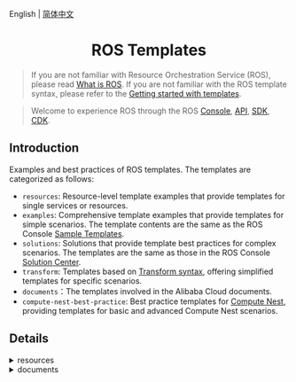 English | [简体中文](./README-CN.md)
<h1 align="center">ROS Templates</h1>

> If you are not familiar with Resource Orchestration Service (ROS), please read [What is ROS](https://www.alibabacloud.com/help/resource-orchestration-service/latest/what-is-ros). If you are not familiar with the ROS template syntax, please refer to the [Getting started with templates](https://www.alibabacloud.com/help/resource-orchestration-service/latest/get-started-with-templates).

> Welcome to experience ROS through the ROS [Console](https://ros-intl.console.aliyun.com/cn-beijing/stacks/create), [API](https://api.alibabacloud.com/product/ROS), [SDK](https://api.alibabacloud.com/api-tools/sdk/ROS), [CDK](https://www.alibabacloud.com/help/resource-orchestration-service/latest/ros-cdk-overview).

## Introduction
Examples and best practices of ROS templates. The templates are categorized as follows:

- `resources`: Resource-level template examples that provide templates for single services or resources.
- `examples`: Comprehensive template examples that provide templates for simple scenarios. The template contents are the same as the ROS Console [Sample Templates](https://ros.console.aliyun.com/cn-beijing/samples).
- `solutions`: Solutions that provide template best practices for complex scenarios. The templates are the same as those in the ROS Console [Solution Center](https://ros.console.aliyun.com/cn-beijing/solutions).
- `transform`: Templates based on [Transform syntax](https://www.alibabacloud.com/help/resource-orchestration-service/latest/template-syntax-transform), offering simplified templates for specific scenarios.
- `documents`：The templates involved in the Alibaba Cloud documents.
- `compute-nest-best-practice`: Best practice templates for [Compute Nest](https://www.alibabacloud.com/help/computing-nest), providing templates for basic and advanced Compute Nest scenarios.


## Details
<details>
  <summary>resources</summary>

| Template                                                                                     | Description                                                                                                                                    |
| -------------------------------------------------------------------------------------------- | ---------------------------------------------------------------------------------------------------------------------------------------------- |
| [acm/configuration.yml](./resources/acm/configuration.yml)                                   | ACM Namespace/Configuration resource example                                                                                                   |
| [actiontrail/trail-logging.yml](./resources/actiontrail/trail-logging.yml)                   | ACTIONTRAIL Trail/TrailLogging resource example                                                                                                |
| [apigateway/api.yml](./resources/apigateway/api.yml)                                         | ApiGateway Api/Group/App/Deployment/Authorization/Signature/SignatureBinding/TrafficControl/TrafficControlBinding/ resource example            |
| [apigateway/custom-domain.yml](./resources/apigateway/custom-domain.yml)                     | ApiGateway CustomDomain resource example                                                                                                       |
| [apigateway/instance.yml](./resources/apigateway/instance.yml)                               | ApiGateway Instance resource example                                                                                                           |
| [apigateway/stage-config.yml](./resources/apigateway/stage-config.yml)                       | ApiGateway StageConfig resource example                                                                                                        |
| [apigateway/vpc-access-config.yml](./resources/apigateway/vpc-access-config.yml)             | ApiGateway VpcAccessConfig resource example                                                                                                    |
| [arms/alert-contact-group.yml](./resources/arms/alert-contact-group.yml)                     | ARMS AlertContact/AlertContactGroup resource example                                                                                           |
| [arms/retcode-app.yml](./resources/arms/retcode-app.yml)                                     | ARMS RetcodeApp resource example                                                                                                               |
| [asm/service-mesh.yml](./resources/asm/service-mesh.yml)                                     | ASM ServiceMesh resource example                                                                                                               |
| [bss/wait-order.yml](./resources/bss/wait-order.yml)                                         | BSS WaitOrder resource example                                                                                                                 |
| [cas/certificate.yml](./resources/cas/certificate.yml)                                       | CAS Certificate resource example                                                                                                               |
| [cdn/domain.yml](./resources/cdn/domain.yml)                                                 | CDN Domain/DomainConfig resource example                                                                                                       |
| [cen/cen.yml](./resources/cen/cen.yml)                                                       | CEN resource example                                                                                                                           |
| [cms/contact.yml](./resources/cms/contact.yml)                                               | CMS Contact/ContactGroup/DynamicTagGroup resource example                                                                                      |
| [cms/event-rule-targets.yml](./resources/cms/event-rule-targets.yml)                         | CMS EventRuleTargets resource example                                                                                                          |
| [cms/event-rule.yml](./resources/cms/event-rule.yml)                                         | CMS EventRule resource example                                                                                                                 |
| [cms/group-metric-rule.yml](./resources/cms/group-metric-rule.yml)                           | CMS GroupMetricRule/MetricRuleTargets resource example                                                                                         |
| [cms/metric-rule-template.yml](./resources/cms/metric-rule-template.yml)                     | CMS MetricRuleTemplate resource example                                                                                                        |
| [cms/monitor-group.yml](./resources/cms/monitor-group.yml)                                   | CMS MonitorGroup/MonitorGroupInstances resource example                                                                                        |
| [cms/monitoring-agent-process.yml](./resources/cms/monitoring-agent-process.yml)             | CMS MonitoringAgentProcess resource example                                                                                                    |
| [cms/site-monitor.yml](./resources/cms/site-monitor.yml)                                     | CMS SiteMonitor resource example                                                                                                               |
| [config/config.yml](./resources/config/config.yml)                                           | Config Rule resource example                                                                                                                   |
| [cr/instance-endpoint-acl-policy.yml](./resources/cr/instance-endpoint-acl-policy.yml)       | CR InstanceEndpointAclPolicy resource example                                                                                                  |
| [cr/namespace.yml](./resources/cr/namespace.yml)                                             | CR NameSpace resource example                                                                                                                  |
| [cr/repository.yml](./resources/cr/repository.yml)                                           | CR Repository resource example                                                                                                                 |
| [cs/any-cluster.yml](./resources/cs/any-cluster.yml)                                         | CS AnyCluster resource example                                                                                                                 |
| [cs/kubernetes-cluster.yml](./resources/cs/kubernetes-cluster.yml)                           | CS KubernetesCluster resource example                                                                                                          |
| [cs/managed-edge-kubernetes-cluster.yml](./resources/cs/managed-edge-kubernetes-cluster.yml) | CS ManagedEdgeKubernetesCluster resource example                                                                                               |
| [cs/managed-kubernetes-cluster.yml](./resources/cs/managed-kubernetes-cluster.yml)           | CS ManagedKubernetesCluster resource example                                                                                                   |
| [cs/serverless-kubernetes-cluster.yml](./resources/cs/serverless-kubernetes-cluster.yml)     | CS ServerlessKubernetesCluster resource example                                                                                                |
| [datahub/topic.yml](./resources/datahub/topic.yml)                                           | DataHub Project/Topic resource example                                                                                                         |
| [dns/domain-record.yml](./resources/dns/domain-record.yml)                                   | DNS DomainRecord resource example                                                                                                              |
| [dns/domain.yml](./resources/dns/domain.yml)                                                 | DNS Domain/DomainGroup resource example                                                                                                        |
| [drds/drds-instance.yml](./resources/drds/drds-instance.yml)                                 | DrdsInstance resource example                                                                                                                  |
| [dts/consumer-group.yml](./resources/dts/consumer-group.yml)                                 | DTS SubscriptionInstance resource example                                                                                                      |
| [dts/dts.yml](./resources/dts/dts.yml)                                                       | DTS MigrationJob/SynchronizationJob resource example                                                                                           |
| [dts/subscription-instance.yml](./resources/dts/subscription-instance.yml)                   | DTS SubscriptionInstance/ConsumerGroup resource example                                                                                        |
| [eci/container-group.yml](./resources/eci/container-group.yml)                               | ECI ContainerGroup resource example                                                                                                            |
| [eci/image-cache.yml](./resources/eci/image-cache.yml)                                       | ECI ImageCache resource example                                                                                                                |
| [ecs/assign-private-ip-addresses.yml](./resources/ecs/assign-private-ip-addresses.yml)       | ECS AssignPrivateIpAddresses resource example                                                                                                  |
| [ecs/auto-snapshot-policy.yml](./resources/ecs/auto-snapshot-policy.yml)                     | ECS AutoSnapshotPolicy resource example                                                                                                        |
| [ecs/custom-image.yml](./resources/ecs/custom-image.yml)                                     | ECS CustomImage/CopyImage resource example                                                                                                     |
| [ecs/dedicated-host.yml](./resources/ecs/dedicated-host.yml)                                 | ECS DedicatedHost resource example                                                                                                             |
| [ecs/deployment-set.yml](./resources/ecs/deployment-set.yml)                                 | ECS DeploymentSet resource example                                                                                                             |
| [ecs/disk-attachment.yml](./resources/ecs/disk-attachment.yml)                               | ECS DiskAttachment/Snapshot resource example                                                                                                   |
| [ecs/disk.yml](./resources/ecs/disk.yml)                                                     | ECS Disk resource example                                                                                                                      |
| [ecs/forward-entry.yml](./resources/ecs/forward-entry.yml)                                   | ECS ForwardEntry resource example                                                                                                              |
| [ecs/hpc-cluster.yml](./resources/ecs/hpc-cluster.yml)                                       | ECS HpcCluster resource example                                                                                                                |
| [ecs/instance-clone.yml](./resources/ecs/instance-clone.yml)                                 | ECS Instance Clone resource example                                                                                                            |
| [ecs/instance-group.yml](./resources/ecs/instance-group.yml)                                 | ECS InstanceGroup/InstanceGroupClone/Command/Invocation resource example                                                                       |
| [ecs/instance.yml](./resources/ecs/instance.yml)                                             | ECS instance/EIP/NatGateway/SSHKeyPair resource example                                                                                        |
| [ecs/join-security-group.yml](./resources/ecs/join-security-group.yml)                       | ECS JoinSecurityGroup resource example                                                                                                         |
| [ecs/launch-template.yml](./resources/ecs/launch-template.yml)                               | ECS LaunchTemplate/AutoProvisioningGroup resource example                                                                                      |
| [ecs/nat-gateway.yml](./resources/ecs/nat-gateway.yml)                                       | ECS NatGateway/BandwidthPackage resource example                                                                                               |
| [ecs/network-interface-attachment.yml](./resources/ecs/network-interface-attachment.yml)     | ECS NetworkInterface/NetworkInterfaceAttachment resource example                                                                               |
| [ecs/prepay-instance.yml](./resources/ecs/prepay-instance.yml)                               | ECS PrepayInstance resource example                                                                                                            |
| [ecs/route.yml](./resources/ecs/route.yml)                                                   | ECS Route/AssignIpv6Addresses resource example                                                                                                 |
| [ecs/run-command.yml](./resources/ecs/run-command.yml)                                       | ECS RunCommand resource example                                                                                                                |
| [ecs/s-nat-entry.yml](./resources/ecs/s-nat-entry.yml)                                       | ECS SecurityGroupIngress resource example                                                                                                      |
| [ecs/security-group-clone.yml](./resources/ecs/security-group-clone.yml)                     | ECS SecurityGroupClone resource example                                                                                                        |
| [ecs/security-group-egress.yml](./resources/ecs/security-group-egress.yml)                   | ECS SecurityGroupEgress resource example                                                                                                       |
| [ecs/security-group-ingress.yml](./resources/ecs/security-group-ingress.yml)                 | ECS SecurityGroupIngress resource example                                                                                                      |
| [edas/cluster-member.yml](./resources/edas/cluster-member.yml)                               | EDAS ClusterMember resource example                                                                                                            |
| [edas/cluster.yml](./resources/edas/cluster.yml)                                             | EDAS Cluster/App/DeployGroup resource example                                                                                                  |
| [ehpc/cluster.yml](./resources/ehpc/cluster.yml)                                             | EHPC Cluster resource example                                                                                                                  |
| [elasticsearch/instance.yml](./resources/elasticsearch/instance.yml)                         | ElasticSearch Instance resource example                                                                                                        |
| [emr/cluster.yml](./resources/emr/cluster.yml)                                               | EMR Cluster resource example                                                                                                                   |
| [ess/scaling-group-enable.yml](./resources/ess/scaling-group-enable.yml)                     | ESS ScalingConfiguration/ScalingGroupEnable resource example                                                                                   |
| [ess/scaling-group.yml](./resources/ess/scaling-group.yml)                                   | ESS ScalingGroup/ScalingRule/AlarmTask/AlarmTaskEnable/LifecycleHook/ScheduledTask resource example                                            |
| [fc/custom-domain.yml](./resources/fc/custom-domain.yml)                                     | FC CustomDomain resource example                                                                                                               |
| [fc/function-invoker.yml](./resources/fc/function-invoker.yml)                               | FC FunctionInvoker/Trigger/Version/Alias/ProvisionConfig resource example                                                                      |
| [fnf/flow.yml](./resources/fnf/flow.yml)                                                     | FNF Flow/Schedule resource example                                                                                                             |
| [ga/ga-ip-v6.yml](./resources/ga/ga-ip-v6.yml)                                               | GA Accelerator/ BandwidthPackage/IpSets/Listener/EndpointGroup/BandwidthPackageAcceleratorAddition resource example                            |
| [gws/cluster.yml](./resources/gws/cluster.yml)                                               | GWS Cluster/Instance resource example                                                                                                          |
| [iot/device-group.yml](./resources/iot/device-group.yml)                                     | IOT DeviceGroup resource example                                                                                                               |
| [iot/device.yml](./resources/iot/device.yml)                                                 | IOT Product/Device resource example                                                                                                            |
| [iot/rule.yml](./resources/iot/rule.yml)                                                     | IOT Rule/RuleAction resource example                                                                                                           |
| [kafka/instance.yml](./resources/kafka/instance.yml)                                         | Kafka Instance/Topic resource example                                                                                                          |
| [kms/key.yml](./resources/kms/key.yml)                                                       | KMS Key/Alias resource example                                                                                                                 |
| [kms/secret.yml](./resources/kms/secret.yml)                                                 | KMS Secret resource example                                                                                                                    |
| [marketplace/order.yml](./resources/marketplace/order.yml)                                   | MarketPlace Order resource example                                                                                                             |
| [memcache/instance.yml](./resources/memcache/instance.yml)                                   | Memcache Instance/WhiteList resource example                                                                                                   |
| [mns/subscription.yml](./resources/mns/subscription.yml)                                     | MNS Queue/Topic/Subscription resource example                                                                                                  |
| [mongodb/mongo-db-instance.yml](./resources/mongodb/mongo-db-instance.yml)                   | MONGODB Instance resource example                                                                                                              |
| [mongodb/serverless-instance.yml](./resources/mongodb/serverless-instance.yml)               | MONGODB ServerlessInstance resource example                                                                                                    |
| [mongodb/sharding-instance.yml](./resources/mongodb/sharding-instance.yml)                   | MONGODB ShardingInstance resource example                                                                                                      |
| [mse/cluster.yml](./resources/mse/cluster.yml)                                               | MSE Cluster resource example                                                                                                                   |
| [nas/nas.yml](./resources/nas/nas.yml)                                                       | NAS AccessGroupName/AccessRule/FileSystem/MountTarget resource example                                                                         |
| [oos/oos.yml](./resources/oos/oos.yml)                                                       | OOS Template/Execution resource example                                                                                                        |
| [oos/parameter.yml](./resources/oos/parameter.yml)                                           | OOS Parameter resource example                                                                                                                 |
| [oss/bucket.yml](./resources/oss/bucket.yml)                                                 | OSS Bucket resource example                                                                                                                    |
| [ots/ots.yml](./resources/ots/ots.yml)                                                       | OTS Table/Instance/VpcBinder resource example                                                                                                  |
| [polardb/polardb.yml](./resources/polardb/polardb.yml)                                       | POLARDB DBCluster/Account/DBInstance/DBNodes/AccountPrivilege/DBClusterAccessWhiteList/DBClusterEndpointAddress resource example               |
| [privatelink/vpc-endpoint.yml](./resources/privatelink/vpc-endpoint.yml)                     | PrivateLink VpcEndpointService/VpcEndpoint resource example                                                                                    |
| [pvtz/pvtz.yml](./resources/pvtz/pvtz.yml)                                                   | PVTZ Zone/ZoneRecord/ZoneVpcBinder resource example                                                                                            |
| [ram/access-key.yml](./resources/ram/access-key.yml)                                         | RAM User/AccessKey resource example                                                                                                            |
| [ram/attach-policy-to-role.yml](./resources/ram/attach-policy-to-role.yml)                   | RAM Role/AttachPolicyToRole resource example                                                                                                   |
| [ram/managed-policy.yml](./resources/ram/managed-policy.yml)                                 | RAM ManagedPolicy resource example                                                                                                             |
| [ram/role.yml](./resources/ram/role.yml)                                                     | RAM Role resource example                                                                                                                      |
| [ram/saml-provider.yml](./resources/ram/saml-provider.yml)                                   | RAM SAMLProvider resource example                                                                                                              |
| [ram/user.yml](./resources/ram/user.yml)                                                     | RAM User/Group/AttachPolicyToUser/UserToGroupAddition resource example                                                                         |
| [rds/db-instance.yml](./resources/rds/db-instance.yml)                                       | RDS DBInstance/Account/AccountPrivilege resource example                                                                                       |
| [rds/prepay-db-instance.yml](./resources/rds/prepay-db-instance.yml)                         | RDS PrepayDBInstance resource example                                                                                                          |
| [redis/instance.yml](./resources/redis/instance.yml)                                         | Redis Instance/Whitelist and Account resource example                                                                                          |
| [redis/prepay-instance.yml](./resources/redis/prepay-instance.yml)                           | Redis PrepayInstance resource example                                                                                                          |
| [resourcemaneger/handshake.yml](./resources/resourcemaneger/handshake.yml)                   | ResourceManager Handshake resource example                                                                                                     |
| [resourcemaneger/resource-group.yml](./resources/resourcemaneger/resource-group.yml)         | ResourceManager ResourceGroup resource example                                                                                                 |
| [rocketmq/rocketmq.yml](./resources/rocketmq/rocketmq.yml)                                   | ROCKETMQ Instance/Topic resource example                                                                                                       |
| [ros/auto-enable-service.yml](./resources/ros/auto-enable-service.yml)                       | ROS AutoEnableService resource example                                                                                                         |
| [ros/custom-resource.yml](./resources/ros/custom-resource.yml)                               | ROS Custom resource example                                                                                                                    |
| [ros/stack.yml](./resources/ros/stack.yml)                                                   | ROS Nested Stack resource example                                                                                                              |
| [ros/wait-condition-handle.yml](./resources/ros/wait-condition-handle.yml)                   | ROS WaitConditionHandle resource example                                                                                                       |
| [ros/wait-condition.yml](./resources/ros/wait-condition.yml)                                 | ROS WaitCondition/WaitConditionHandle resource example                                                                                         |
| [sae/sae.yml](./resources/sae/sae.yml)                                                       | SAE Application/Namespace/SlbBinding resource example                                                                                          |
| [sag/acl.yml](./resources/sag/acl.yml)                                                       | SAG ACL/ACLRule/ACLAssociation resource example                                                                                                |
| [slb/access-control.yml](./resources/slb/access-control.yml)                                 | SLB AccessControl resource example                                                                                                             |
| [slb/backend-server-attachment.yml](./resources/slb/backend-server-attachment.yml)           | SLB LoadBalancer/MasterSlaveServerGroup/BackendServerAttachment resource example                                                               |
| [slb/listener.yml](./resources/slb/listener.yml)                                             | SLB LoadBalancer/Listener/LoadBalancerClone/Certificate/DomainExtension/VServerGroup/Rule resource example                                     |
| [sls/sls.yml](./resources/sls/sls.yml)                                                       | SLS Project/Logstore/Alert/Index/SavedSearch/LogtailConfig/MachineGroup/ApplyConfigToMachineGroup/ApiGatewayLogConfig resource example         |
| [tsdb/hi-tsdb-instance.yml](./resources/tsdb/hi-tsdb-instance.yml)                           | TSDB HiTSDBInstance resource example                                                                                                           |
| [vpc/anycast-eip.yml](./resources/vpc/anycast-eip.yml)                                       | VPC AnycastEIP/AnycastEIPAssociation resource example                                                                                          |
| [vpc/eip-association.yml](./resources/vpc/eip-association.yml)                               | VPC EIP/EIPAssociation resource example                                                                                                        |
| [vpc/eip-segment.yml](./resources/vpc/eip-segment.yml)                                       | VPC EIPSegment resource example                                                                                                                |
| [vpc/eip.yml](./resources/vpc/eip.yml)                                                       | VPC EIP resource example                                                                                                                       |
| [vpc/nat-gateway.yml](./resources/vpc/nat-gateway.yml)                                       | VPC NatGateway resource example                                                                                                                |
| [vpc/network-acl.yml](./resources/vpc/network-acl.yml)                                       | VPC NetworkAcl/NetworkAclAssociation resource example                                                                                          |
| [vpc/route-table.yml](./resources/vpc/route-table.yml)                                       | Vpc RouteTable resource example                                                                                                                |
| [vpc/router-interface-update.yml](./resources/vpc/router-interface-update.yml)               | Vpc RouterInterface resource example                                                                                                           |
| [vpc/router-interface.yml](./resources/vpc/router-interface.yml)                             | Vpc RouterInterface resource example                                                                                                           |
| [vpc/snat-entry.yml](./resources/vpc/snat-entry.yml)                                         | VPC NatGateway/Ipv6Gateway/Ipv6InternetBandwidth/EIP/EIPAssociation/SnatEntry/CommonBandwidthPackage/CommonBandwidthPackageIp resource example |
| [waf/domain-config.yml](./resources/waf/domain-config.yml)                                   | Waf DomainConfig/AclRule/WafSwitch resource example                                                                                            |
| [waf/domain.yml](./resources/waf/domain.yml)                                                 | Waf Domain resource example                                                                                                                    |
| [waf/instance.yml](./resources/waf/instance.yml)                                             | WAF Instance resource example                                                                                                                  |
</details>

<details>
  <summary>documents</summary>

- trail

| Template                                                                                                                           | Description                                            |
| ---------------------------------------------------------------------------------------------------------------------------------- | ------------------------------------------------------ |
| [alb-7-layer-load-balancing.yml](./documents/trail/alb-7-layer-load-balancing.yml)                                                 | Implements 7-layer load balancing for IPv4 services    |
| [clb-4-layer-load-balancing.yml](./documents/trail/clb-4-layer-load-balancing.yml)                                                 | 4-layer CLB load balancing                             |
| [clb-7-layer-load-balancing.yml](./documents/trail/clb-7-layer-load-balancing.yml)                                                 | 7-layer CLB load balancing                             |
| [nlb-4-layer-load-balancing.yml](./documents/trail/nlb-4-layer-load-balancing.yml)                                                 | Implements 4-layer load balancing for IPv4 services    |
| [ecs-blog.yml](./documents/trail/ecs-blog.yml)                                                                                     | Deploy a blog on the cloud                             |
| [ecs-lamp.yml](./documents/trail/ecs-lamp.yml)                                                                                     | Deploy a LAMP environment                              |
| [ecs-lnmp.yml](./documents/trail/ecs-lnmp.yml)                                                                                     | Deploy a LNMP environment                              |
| [ecs-mount-nas-file-system.yml](./documents/trail/ecs-mount-nas-file-system.yml)                                                   | Mount NAS to ECS                                       |
| [ecs-online-education-video-course-sharing-website.yml](./documents/trail/ecs-online-education-video-course-sharing-website.yml)   | Build an online education video course sharing website |
| [ecs-website.yml](./documents/trail/ecs-website.yml)                                                                               | Quickly deploy a website                               |
| [ga-accelerated-access-to-specified-ip.yml](./documents/trail/ga-accelerated-access-to-specified-ip.yml)                           | Accelerated access to specified backend services by IP |
| [oos-timing-management-of-ecs.yml](./documents/trail/oos-timing-management-of-ecs.yml)                                             | OOS timing management of ECS                           |
| [polardb-mysql-htap-real-time-data-analysis.yml](./documents/trail/polardb-mysql-htap-real-time-data-analysis.yml)                 | PolarDB MySQL HTAP real-time data analysis             |
| [polardb-postgresql-enterprise-performance-practice.yml](./documents/trail/polardb-postgresql-enterprise-performance-practice.yml) | PolarDB PostgreSQL enterprise performance practice     |
| [ram-create-user-and-authorize.yml](./documents/trail/ram-create-user-and-authorize.yml)                                           | Create RAM user and authorize                          |
| [rds-create-account-database-and-connection.yml](./documents/trail/rds-create-account-database-and-connection.yml)                 | Create account, database, and connection to RDS        |
| [redis-game-player-leaderboard.yml](./documents/trail/redis-game-player-leaderboard.yml)                                           | Redis game player leaderboard                          |
| [tair-restores-data-through-data-flashback.yml](./documents/trail/tair-restores-data-through-data-flashback.yml)                   | Restore data in Tair through data flashback            |
</details>
